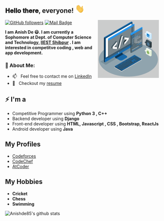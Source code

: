 <h2> 𝐇𝐞𝐥𝐥𝐨 𝐭𝐡𝐞𝐫𝐞, everyone! <img src="https://github.com/Anishde85/Anishde85/blob/main/Hi.gif" width="30px"></h2>
<img align='right' src='https://github.com/Anishde85/Anishde85/blob/main/techstack.gif' width='200"'>

[![GitHub followers](https://img.shields.io/github/followers/Anishde85?label=Follow&style=social)](https://github.com/Anishde85/?tab=followers)
[![Mail Badge](https://img.shields.io/badge/-anishde85@gmail.com-0078D4?style=flat&logo=Microsoft-Outlook&logoColor=white&link=mailto:anishde85@gmail.com)](mailto:anishde85@gmail.com)

**I am Anish De 😃. I am currently a Sophomore at Dept. of Computer Science and Technology, [IIEST Shibpur](https://www.iiests.ac.in/IIEST/) . I am interested in competitve coding , web and app development.**

### 🧐 About Me:
- 📫 &nbsp; Feel free to contact me on [LinkedIn](https://www.linkedin.com/in/anish-de-1b090a193/)
- 📝 &nbsp; Checkout my [resume](https://drive.google.com/file/d/1Aw-CUM1d0S2DBVRSplLpk2CVOwgSl9Q_/view)

## ⚡ I'm a
- Competitive Programmer using **Python 3 , C++**
- Backend developer using **Django**
- Front-end developer using **HTML, Javascript , CSS , Bootstrap, ReactJs**
- Android developer using **Java**

## My Profiles
- [Codeforces](https://codeforces.com/profile/anishde85)
- [CodeChef](https://www.codechef.com/users/anish85)
- [AtCoder](https://atcoder.jp/users/anishde85)

## My Hobbies
- **Cricket**
- **Chess**
- **Swimming**

<img alt="Anishde85's github stats" src="https://github-readme-stats.vercel.app/api?username=Anishde85&&show_icons=true&title_color=ffffff&icon_color=bb2acf&text_color=daf7dc&bg_color=151515" >
